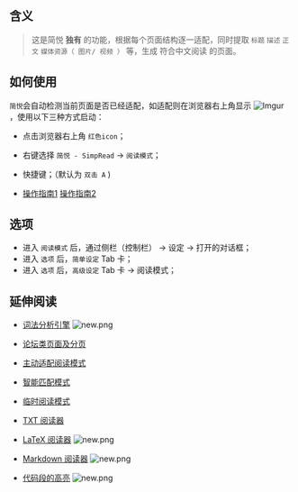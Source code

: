含义
---
> 这是简悦 **独有** 的功能，根据每个页面结构逐一适配，同时提取 `标题` `描述` `正文` `媒体资源（ 图片/ 视频 ）` 等，生成 符合中文阅读 的页面。

如何使用
---

`简悦`会自动检测当前页面是否已经适配，如适配则在浏览器右上角显示 ![Imgur](http://i.imgur.com/dyROEBi.png) ，使用以下三种方式启动：

- 点击浏览器右上角 `红色icon`；

- 右键选择 `简悦 - SimpRead` → `阅读模式`；

- 快捷键；（默认为 `双击 A` )

- [操作指南1](https://i.imgur.com/BC17ibU.gif) [操作指南2](https://i.imgur.com/McGcliz.gif)

选项
---

- 进入 `阅读模式` 后，通过侧栏（控制栏） → 设定 → 打开的对话框；
- 进入 `选项` 后，`简单设定` Tab 卡；
- 进入 `选项` 后，`高级设定` Tab 卡 → 阅读模式；

延伸阅读
---
- [词法分析引擎](词法分析引擎) ![new.png](https://i.loli.net/2018/09/03/5b8caea95e852.png) 

- [论坛类页面及分页](%E8%AE%BA%E5%9D%9B%E7%B1%BB%E9%A1%B5%E9%9D%A2%E5%8F%8A%E5%88%86%E9%A1%B5)

- [主动适配阅读模式](%E4%B8%BB%E5%8A%A8%E9%80%82%E9%85%8D%E9%98%85%E8%AF%BB%E6%A8%A1%E5%BC%8F)

- [智能匹配模式](%E6%99%BA%E8%83%BD%E9%80%82%E9%85%8D%E6%A8%A1%E5%BC%8F)

- [临时阅读模式](临时阅读模式)

- [TXT 阅读器](TXT-%E9%98%85%E8%AF%BB%E5%99%A8)

- [LaTeX 阅读器](词法分析引擎?id=LaTeX-识别) ![new.png](https://i.loli.net/2018/09/03/5b8caea95e852.png) 

- [Markdown 阅读器](词法分析引擎?id=Markdown-识别) ![new.png](https://i.loli.net/2018/09/03/5b8caea95e852.png) 

- [代码段的高亮](词法分析引擎?id=代码段的高亮) ![new.png](https://i.loli.net/2018/09/03/5b8caea95e852.png) 